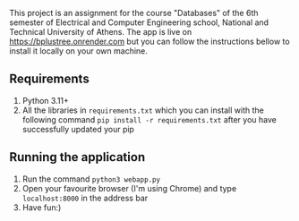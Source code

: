 This project is an assignment for the course "Databases" of the 6th semester of Electrical and Computer Engineering school, National and Technical University of Athens. The app is live on https://bplustree.onrender.com but you can follow the instructions bellow to install it locally on your own machine.

## Requirements
1) Python 3.11+
2) All the libraries in ```requirements.txt``` which you can install with the following command ```pip install -r requirements.txt``` after you have successfully updated your pip

## Running the application
1) Run the command ```python3 webapp.py```
2) Open your favourite browser (I'm using Chrome) and type ```localhost:8000``` in the address bar
3) Have fun:)

